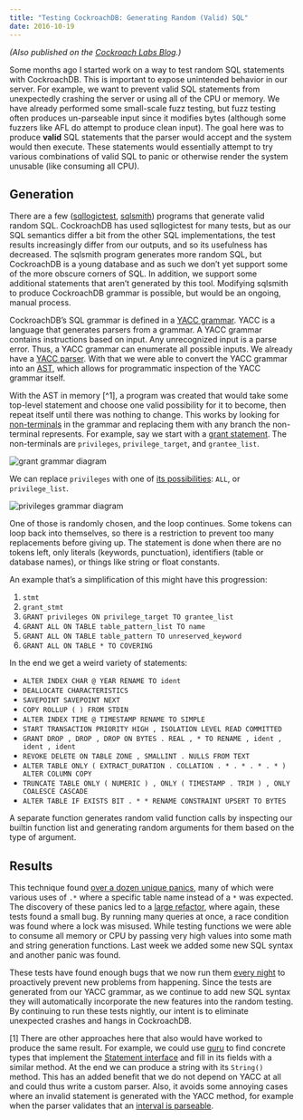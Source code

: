 ```yaml
---
title: "Testing CockroachDB: Generating Random (Valid) SQL"
date: 2016-10-19
---
```


_(Also published on the [Cockroach Labs Blog](https://www.cockroachlabs.com/blog/testing-random-valid-sql-in-cockroachdb/).)_

Some months ago I started work on a way to test random SQL statements with CockroachDB. This is important to expose unintended behavior in our server. For example, we want to prevent valid SQL statements from unexpectedly crashing the server or using all of the CPU or memory. We have already performed some small-scale fuzz testing, but fuzz testing often produces un-parseable input since it modifies bytes (although some fuzzers like AFL do attempt to produce clean input). The goal here was to produce **valid** SQL statements that the parser would accept and the system would then execute. These statements would essentially attempt to try various combinations of valid SQL to panic or otherwise render the system unusable (like consuming all CPU).

## Generation

There are a few ([sqllogictest](https://www.sqlite.org/sqllogictest/doc/trunk/about.wiki), [sqlsmith](https://github.com/anse1/sqlsmith)) programs that generate valid random SQL. CockroachDB has used sqllogictest for many tests, but as our SQL semantics differ a bit from the other SQL implementations, the test results increasingly differ from our outputs, and so its usefulness has decreased. The sqlsmith program generates more random SQL, but CockroachDB is a young database and as such we don’t yet support some of the more obscure corners of SQL. In addition, we support some additional statements that aren’t generated by this tool. Modifying sqlsmith to produce CockroachDB grammar is possible, but would be an ongoing, manual process.

CockroachDB’s SQL grammar is defined in a [YACC grammar](https://github.com/cockroachdb/cockroach/blob/develop/sql/parser/sql.y). YACC is a language that generates parsers from a grammar. A YACC grammar contains instructions based on input. Any unrecognized input is a parse error. Thus, a YACC grammar can enumerate all possible inputs. We already have a [YACC parser](https://www.cockroachlabs.com/blog/efficient-documentation-using-sql-grammar-diagrams/). With that we were able to convert the YACC grammar into an [AST](https://en.wikipedia.org/wiki/Abstract_syntax_tree), which allows for programmatic inspection of the YACC grammar itself.

With the AST in memory [^1], a program was created that would take some top-level statement and choose one valid possibility for it to become, then repeat itself until there was nothing to change. This works by looking for [non-terminals](https://en.wikipedia.org/wiki/Terminal_and_nonterminal_symbols#Nonterminal_symbols) in the grammar and replacing them with any branch the non-terminal represents. For example, say we start with a [grant statement](https://www.cockroachlabs.com/docs/sql-grammar.html#grant_stmt). The non-terminals are `privileges`, `privilege_target`, and `grantee_list`.

<img src="https://cdn.glitch.global/08c0c16c-42ba-47bd-aa4b-fdab79602d49/grant.png?v=1669682115412" alt="grant grammar diagram">

We can replace `privileges` with one of [its possibilities](https://www.cockroachlabs.com/docs/sql-grammar.html#privileges): `ALL`, or `privilege_list`.

<img src="https://cdn.glitch.global/08c0c16c-42ba-47bd-aa4b-fdab79602d49/privileges.png?v=1669682129472" alt="privileges grammar diagram">

One of those is randomly chosen, and the loop continues. Some tokens can loop back into themselves, so there is a restriction to prevent too many replacements before giving up. The statement is done when there are no tokens left, only literals (keywords, punctuation), identifiers (table or database names), or things like string or float constants.

An example that’s a simplification of this might have this progression:

1. `stmt`
1. `grant_stmt`
1. `GRANT privileges ON privilege_target TO grantee_list`
1. `GRANT ALL ON TABLE table_pattern_list TO name`
1. `GRANT ALL ON TABLE table_pattern TO unreserved_keyword`
1. `GRANT ALL ON TABLE * TO COVERING`

In the end we get a weird variety of statements:

- `ALTER INDEX CHAR @ YEAR RENAME TO ident`
- `DEALLOCATE CHARACTERISTICS`
- `SAVEPOINT SAVEPOINT NEXT`
- `COPY ROLLUP ( ) FROM STDIN`
- `ALTER INDEX TIME @ TIMESTAMP RENAME TO SIMPLE`
- `START TRANSACTION PRIORITY HIGH , ISOLATION LEVEL READ COMMITTED`
- `GRANT DROP , DROP , DROP ON BYTES . REAL , * TO RENAME , ident , ident , ident`
- `REVOKE DELETE ON TABLE ZONE , SMALLINT . NULLS FROM TEXT`
- `ALTER TABLE ONLY ( EXTRACT_DURATION . COLLATION . * . * . * . * ) ALTER COLUMN COPY`
- `TRUNCATE TABLE ONLY ( NUMERIC ) , ONLY ( TIMESTAMP . TRIM ) , ONLY COALESCE CASCADE`
- `ALTER TABLE IF EXISTS BIT . * * RENAME CONSTRAINT UPSERT TO BYTES`

A separate function generates random valid function calls by inspecting our builtin function list and generating random arguments for them based on the type of argument.

## Results

This technique found [over a dozen unique panics](https://github.com/cockroachdb/cockroach/issues?utf8=%E2%9C%93&q=is%3Aissue%20RSG), many of which were various uses of `.*` where a specific table name instead of a `*` was expected. The discovery of these panics led to a [large refactor](https://www.cockroachlabs.com/blog/squashing-a-schroedinbug-with-strong-typing/), where again, these tests found a small bug. By running many queries at once, a race condition was found where a lock was misused. While testing functions we were able to consume all memory or CPU by passing very high values into some math and string generation functions. Last week we added some new SQL syntax and another panic was found.

These tests have found enough bugs that we now run them [every night](https://teamcity.cockroachdb.com/viewType.html?buildTypeId=Cockroach_Nightlies_RandomSyntaxTests&branch_Cockroach_Nightlies=develop&tab=buildTypeStatusDiv&guest=true) to proactively prevent new problems from happening. Since the tests are generated from our YACC grammar, as we continue to add new SQL syntax they will automatically incorporate the new features into the random testing. By continuing to run these tests nightly, our intent is to eliminate unexpected crashes and hangs in CockroachDB.

[1] There are other approaches here that also would have worked to produce the same result. For example, we could use [guru](https://docs.google.com/document/d/1_Y9xCEMj5S-7rv2ooHpZNH15JgRT5iM742gJkw5LtmQ/edit) to find concrete types that implement the [Statement interface](https://godoc.org/github.com/cockroachdb/cockroach/pkg/sql/parser#Statement) and fill in its fields with a similar method. At the end we can produce a string with its `String()` method. This has an added benefit that we do not depend on YACC at all and could thus write a custom parser. Also, it avoids some annoying cases where an invalid statement is generated with the YACC method, for example when the parser validates that an [interval is parseable](https://github.com/cockroachdb/cockroach/blob/511ded9ae509bb42438021a2427e283f7a8b5d09/pkg/sql/parser/sql.y#L1403).
